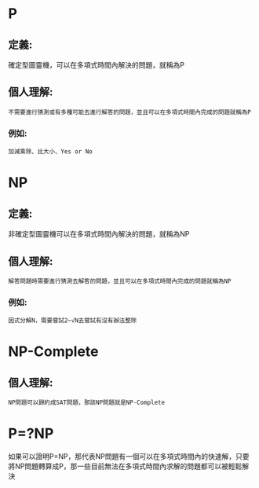 # P
## 定義:
確定型圖靈機，可以在多項式時間內解決的問題，就稱為P
## 個人理解:
    不需要進行猜測或有多種可能去進行解答的問題，並且可以在多項式時間內完成的問題就稱為P
### 例如:
    加減乘除、比大小、Yes or No

# NP
## 定義:
非確定型圖靈機可以在多項式時間內解決的問題，就稱為NP
## 個人理解:
    解答問題時需要進行猜測去解答的問題，並且可以在多項式時間內完成的問題就稱為NP
### 例如:
    因式分解N，需要嘗試2~√N去嘗試有沒有辦法整除

# NP-Complete
## 個人理解:
    NP問題可以歸約成SAT問題，那該NP問題就是NP-Complete

# P=?NP
如果可以證明P=NP，那代表NP問題有一個可以在多項式時間內的快速解，只要將NP問題轉算成P，那一些目前無法在多項式時間內求解的問題都可以被輕鬆解決
